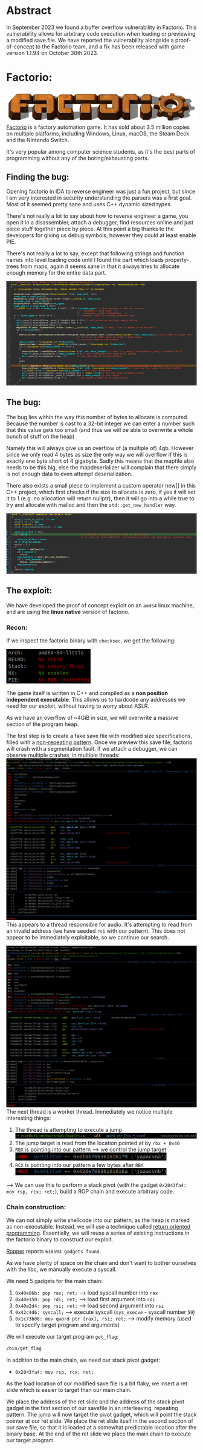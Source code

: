 # Abstract

In September 2023 we found a buffer overflow vulnerability in Factorio.
This vulnerability allows for arbitrary code execution when loading or previewing a modified save file.
We have reported the vulnerability alongside a proof-of-concept to the Factorio team,
and a fix has been released with game version 1.1.94 on October 30th 2023.

# Factorio:

![factorio](img/factorio-logo.png)
[Factorio](https://factorio.com/) is a factory automation game.
It has sold about 3.5 million copies on multiple platforms,
including Windows, Linux, macOS, the Steam Deck and the Nintendo Switch.

It's very popular among computer science students,
as it's the best parts of programming without any of the boring/exhausting parts.

## Finding the bug:

Opening factorio in IDA to reverse engineer was just a fun project, but since
I am very interested in security understanding the parsers was a first goal.
Most of it seemed pretty sane and uses C++ dynamic sized types.

There's not really a lot to say about how to reverse engineer a game, you open
it in a disassembler, attach a debugger, find resources online and just piece
stuff together piece by piece. At this point a big thanks to the developers for
giving us debug symbols, however they could at least enable PIE.

There's not really a lot to say, except that following strings and function names
into level loading code until I found the part which loads property-trees from
maps, again it seems sane in that it always tries to allocate enough memory for
the entire data part.

![Screenshot of IDA with the line containing the bug being highlighted](img/bug.png)

## The bug:

The bug lies within the way this number of bytes to allocate is computed. Because
the number is cast to a 32-bit integer we can enter a number such that this value
gets too small (and thus we will be able to overwrite a whole bunch of stuff on the heap)

Namely this will always give us an overflow of (a multiple of) 4gb.
However since we only read 4 bytes as size the only way we will overflow if this is
exactly one byte short of 4 gigabyte. Sadly this means that
the mapfile also needs to be this big, else the mapdeserializer will complain that
there simply is not enough data to even attempt deserialization.

There also exists a small piece to implement a custom operator new[] in this C++
project, which first checks if the size to allocate is zero, if yes it will set it to 1
(e.g. no allocation will return nullptr), then it will go into a while true to try
and allocate with malloc and then the `std::get_new_handler` way.

![Screenshot of the new handler in IDA](img/newhandler.png)

## The exploit:

We have developed the proof of concept exploit on an `amd64` linux machine,
and are using the **linux native** version of factorio.

### Recon:

If we inspect the factorio binary with `checksec`, we get the following:

![checksec](img/checksec.png)

The game itself is written in C++ and compiled as a **non position independent executable**.
This allows us to hardcode any addresses we need for our exploit,
without having to worry about ASLR.

As we have an overflow of ~4GiB in size, we will overwrite a massive section of the program heap.

The first step is to create a fake save file with modified size specifications,
filled with a [non-repeating pattern](https://en.wikipedia.org/wiki/De_Bruijn_sequence).
Once we preview this save file, factorio will crash with a segmentation fault.
If we attach a debugger, we can observe multiple crashes, in multiple threads:
![music_mixer_thread](img/music_mixer_thread.png)
This appears to a thread responsible for audio.
It's attempting to read from an invalid address (we have seeded `rsi` with our pattern).
This does not appear to be immediately exploitable, so we continue our search.

![main_thread](img/worker_thread.png)
The next thread is a worker thread.
Immediately we notice multiple interesting things:

1. The thread is attempting to execute a jump
   ![call](img/jump.png)
2. The jump target is read from the location pointed at by `rbx + 0x40`
3. `RBX` is pointing into our pattern --> we control the jump target
   ![rbx](img/rbx.png)
4. `RCX` is pointing into our pattern a few bytes after `RBX`
   ![rcx](img/rcx.png)

--> We can use this to perform a stack pivot (with the gadget `0x2043fa4: mov rsp, rcx; ret;`),
build a ROP chain and execute arbitrary code.

### Chain construction:

We can not simply write shellcode into our pattern, as the heap is marked as non-executable.
Instead, we will use a technique
called [return oriented programming](https://en.wikipedia.org/wiki/Return-oriented_programming).
Essentially, we will reuse a series of existing instructions in the factorio binary to construct our exploit.

[Ropper](https://github.com/sashs/Ropper) reports `638593 gadgets found`.

As we have plenty of space on the chain and don't want to bother ourselves with the libc,
we manually execute a syscall.

We need 5 gadgets for the main chain:

1. `0x40e86b: pop rax; ret;` --> load syscall number into `rax`
2. `0x40e150: pop rdi; ret;` --> load first argument into `rdi`
3. `0x40e2d4: pop rsi; ret;` --> load second argument into `rsi`
4. `0x42c4d6: syscall;` --> execute syscall (`sys_execve` - syscall number `59`)
5. `0x1c73b08: mov qword ptr [rax], rsi; ret;` --> modify memory (used to specify target program and arguments)

We will execute our target program `get_flag`:

```bash
/bin/get_flag
```

In addition to the main chain, we need our stack pivot gadget:

- `0x2043fa4: mov rsp, rcx; ret;`

As the load location of our modified save file is a bit flaky,
we insert a ret slide which is easier to target than our main chain.

We place the address of the ret slide and the address of the stack pivot gadget
in the first section of our savefile in an interleaving, repeating pattern.
The jump will now target the pivot gadget,
which will point the stack pointer at our ret slide.
We place the ret slide itself in the second section of our save file,
so that it is loaded at a somewhat predictable location after the binary base.
At the end of the ret slide we place the main chain to execute our target program.
